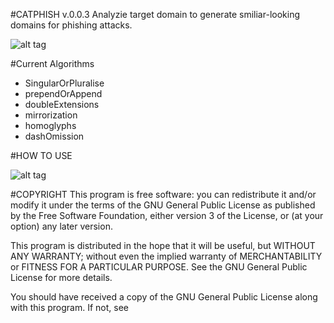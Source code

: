 #CATPHISH v.0.0.3
Analyzie target domain to generate smiliar-looking domains for phishing attacks. 

![alt tag](https://github.com/ring0lab/catphish/blob/master/image1.png)

#Current Algorithms
* SingularOrPluralise 
* prependOrAppend
* doubleExtensions
* mirrorization
* homoglyphs
* dashOmission

#HOW TO USE

![alt tag](https://github.com/ring0lab/catphish/blob/master/image2.png)

#COPYRIGHT
This program is free software: you can redistribute it and/or modify it under the terms of the GNU General Public License as published by the Free Software Foundation, either version 3 of the License, or (at your option) any later version.

This program is distributed in the hope that it will be useful, but WITHOUT ANY WARRANTY; without even the implied warranty of MERCHANTABILITY or FITNESS FOR A PARTICULAR PURPOSE. See the GNU General Public License for more details.

You should have received a copy of the GNU General Public License along with this program. If not, see 
